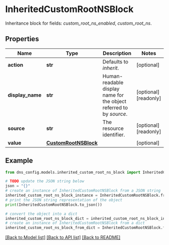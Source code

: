 # InheritedCustomRootNSBlock

Inheritance block for fields: _custom_root_ns_enabled_, _custom_root_ns_.

## Properties

Name | Type | Description | Notes
------------ | ------------- | ------------- | -------------
**action** | **str** | Defaults to _inherit_. | [optional] 
**display_name** | **str** | Human-readable display name for the object referred to by _source_. | [optional] [readonly] 
**source** | **str** | The resource identifier. | [optional] [readonly] 
**value** | [**CustomRootNSBlock**](CustomRootNSBlock.md) |  | [optional] 

## Example

```python
from dns_config.models.inherited_custom_root_ns_block import InheritedCustomRootNSBlock

# TODO update the JSON string below
json = "{}"
# create an instance of InheritedCustomRootNSBlock from a JSON string
inherited_custom_root_ns_block_instance = InheritedCustomRootNSBlock.from_json(json)
# print the JSON string representation of the object
print(InheritedCustomRootNSBlock.to_json())

# convert the object into a dict
inherited_custom_root_ns_block_dict = inherited_custom_root_ns_block_instance.to_dict()
# create an instance of InheritedCustomRootNSBlock from a dict
inherited_custom_root_ns_block_from_dict = InheritedCustomRootNSBlock.from_dict(inherited_custom_root_ns_block_dict)
```
[[Back to Model list]](../README.md#documentation-for-models) [[Back to API list]](../README.md#documentation-for-api-endpoints) [[Back to README]](../README.md)


